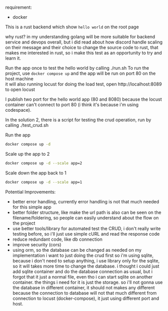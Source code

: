 requirement:
- docker

This is a rust backend which show `hello world` on the root page

why rust?
in my understanding golang will be more suitable for backend service and devops overall, but i did read about how discord handle scaling on their message and their choice to change the source code to rust, that makes me interested in rust, so i make this test as an opportunity to try and learn it.

Run the app once to test the hello world by calling ./run.sh
To run the project, use `docker compose up` and the app will be run on port 80 on the host machine<br/>
it will also running locust for doing the load test, open http://localhost:8089 to open locust

I publish two port for the hello world app (80 and 8080) because the locust container can't connect to port 80 (i think it's because i'm using codespace).

In the solution 2, there is a script for testing the crud operation, run by calling ./test_crud.sh

Run the app
```bash
docker compose up -d
```

Scale up the app to 2
```bash
docker compose up -d --scale app=2
```

Scale down the app back to 1
```bash
docker compose up -d --scale app=1
```

Potential Improvements:
- better error handling, currently error handling is not that much needed for this simple app
- better folder structure, like make the url path is also can be seen on the filename/foldering, so people can easily understand about the flow on the project
- use better tools/library for automated test the CRUD, i don't really write testing before, so i'll just use simple cURL and read the response code
- reduce redundant code, like db connection
- improve security (cors)
- using orm, so the database can be changed as needed
    on my implementation i want to just doing the crud first so i'm using sqlite, because i don't need to setup anything, i use library only for the sqlite, so it will takes more time to change the database. i thought i could just add sqlite container and do the database connection as usual, but i forgot that it just a normal file, even tho i can start sqlite on another container. the things i need for it is just the storage. so i'll not gonna use the database in different container, it should not makes any different because the connection to database will not that much different from connection to locust (docker-compose), it just using different port and host.